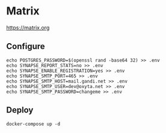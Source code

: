 # Matrix

https://matrix.org

## Configure

```
echo POSTGRES_PASSWORD=$(openssl rand -base64 32) >> .env
echo SYNAPSE_REPORT_STATS=no >> .env
echo SYNAPSE_ENABLE_REGISTRATION=yes >> .env
echo SYNAPSE_SMTP_PORT=465 >> .env
echo SYNAPSE_SMTP_HOST=mail.gandi.net >> .env
echo SYNAPSE_SMTP_USER=dev@oxyta.net >> .env
echo SYNAPSE_SMTP_PASSWORD=changeme >> .env
```

## Deploy
```
docker-compose up -d
```
